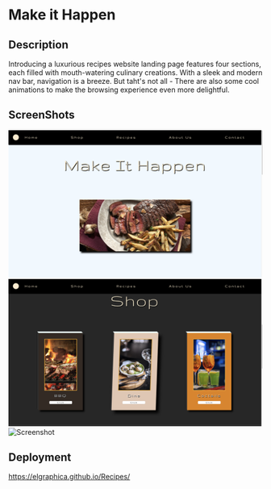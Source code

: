 # Make it Happen


## Description

Introducing a luxurious recipes website landing page features four sections, each filled with mouth-watering culinary creations. With a sleek and modern nav bar, navigation is a breeze. But taht's not all - There are also some cool animations to make the browsing experience even more delightful.

## ScreenShots

![Screenshot](img/section1.png)
![Screenshot](img/section2.png)
![Screenshot](img/section3.png)

## Deployment

https://elgraphica.github.io/Recipes/